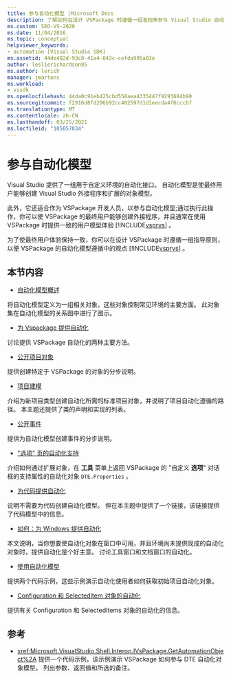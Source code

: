```yaml
---
title: 参与自动化模型 |Microsoft Docs
description: 了解如何在设计 VSPackage 时遵循一组准则来参与 Visual Studio 自动化模型。
ms.custom: SEO-VS-2020
ms.date: 11/04/2016
ms.topic: conceptual
helpviewer_keywords:
- automation [Visual Studio SDK]
ms.assetid: 44de482d-93c8-41a4-843c-cefda995a03e
author: leslierichardson95
ms.author: lerich
manager: jmartens
ms.workload:
- vssdk
ms.openlocfilehash: 44da0c91eb425cbd558aea4335447f9293684b90
ms.sourcegitcommit: f2916d8fd296b92cc402597d1d1eecda4f6cccbf
ms.translationtype: MT
ms.contentlocale: zh-CN
ms.lasthandoff: 03/25/2021
ms.locfileid: "105057034"
---
```

# <a name="contribute-to-the-automation-model"></a>参与自动化模型
Visual Studio 提供了一组用于自定义环境的自动化接口。 自动化模型是使最终用户能够创建 Visual Studio 外接程序和扩展的对象模型。

 此外，它还适合作为 VSPackage 开发人员，以参与自动化模型;通过执行此操作，你可以使 VSPackage 的最终用户能够创建外接程序，并且通常在使用 VSPackage 时提供一致的用户模型体验 [!INCLUDE[vsprvs](../../code-quality/includes/vsprvs_md.md)] 。

 为了使最终用户体验保持一致，你可以在设计 VSPackage 时遵循一组指导原则，以便 VSPackage 的自动化模型遵循中的观点 [!INCLUDE[vsprvs](../../code-quality/includes/vsprvs_md.md)] 。

## <a name="in-this-section"></a>本节内容
- [自动化模型概述](../../extensibility/internals/automation-model-overview.md)

 将自动化模型定义为一组相关对象，这些对象控制常见环境的主要方面。 此对象集在自动化模型的关系图中进行了图示。

- [为 Vspackage 提供自动化](../../extensibility/internals/providing-automation-for-vspackages.md)

 讨论提供 VSPackage 自动化的两种主要方法。

- [公开项目对象](../../extensibility/internals/exposing-project-objects.md)

 提供创建特定于 VSPackage 的对象的分步说明。

- [项目建模](../../extensibility/internals/project-modeling.md)

 介绍为新项目类型创建自动化所需的标准项目对象，并说明了项目自动化遵循的路径。 本主题还提供了类的声明和实现的列表。

- [公开事件](../../extensibility/internals/exposing-events-in-the-visual-studio-sdk.md)

 提供为自动化模型创建事件的分步说明。

- ["选项" 页的自动化支持](../../extensibility/internals/automation-support-for-options-pages.md)

 介绍如何通过扩展对象，在 **工具** 菜单上返回 VSPackage 的 "自定义 **选项**" 对话框的支持属性的自动化对象 `DTE.Properties` 。

- [为代码提供自动化](../../extensibility/internals/providing-automation-for-code.md)

 说明不需要为代码创建自动化模型。 但在本主题中提供了一个链接，该链接提供了代码模型中的信息。

- [如何：为 Windows 提供自动化](../../extensibility/internals/how-to-provide-automation-for-windows.md)

 本文说明，当你想要使自动化对象在窗口中可用，并且环境尚未提供现成的自动化对象时，提供自动化是个好主意。 讨论工具窗口和文档窗口的自动化。

- [使用自动化模型](../../extensibility/internals/using-the-automation-model.md)

 提供两个代码示例，这些示例演示自动化使用者如何获取初始项目自动化对象。

- [Configuration 和 SelectedItem 对象的自动化](../../extensibility/internals/automation-for-configuration-and-selecteditem-objects.md)

 提供有关 Configuration 和 SelectedItems 对象的自动化的信息。

## <a name="reference"></a>参考
- <xref:Microsoft.VisualStudio.Shell.Interop.IVsPackage.GetAutomationObject%2A> 提供一个代码示例，该示例演示 VSPackage 如何参与 DTE 自动化对象模型。 列出参数、返回值和所选的备注。
